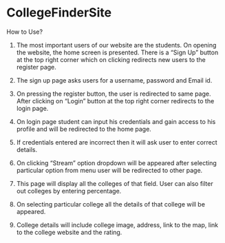 # CollegeFinderSite
How to Use?

1) The most important users of our website are the students. On opening the website, the home screen is presented. There is a “Sign Up” button at the top right corner which on clicking redirects new users to the register page.

2) The sign up page asks users for a username, password and Email id.

3) On pressing the register button, the user is redirected to same page. After clicking on “Login” button at the top right corner redirects to the login page.

4) On login page student can input his credentials and gain access to his profile and will be redirected to the home page.

5) If credentials entered are incorrect then it will ask user to enter correct details.

6) On clicking “Stream” option dropdown will be appeared after selecting particular option from menu user will be redirected to other page.

7) This page will display all the colleges of that field. User can also filter out colleges by entering percentage.

8) On selecting particular college all the details of that college will be appeared. 

9) College details will include college image, address, link to the map, link to the college website and the rating.
